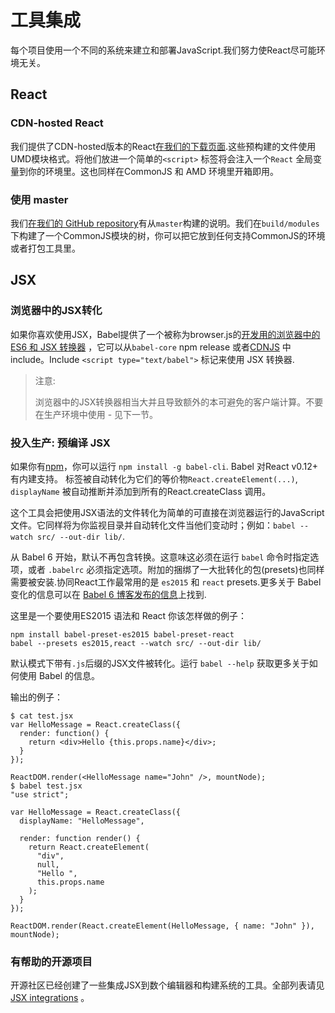 # 工具集成

每个项目使用一个不同的系统来建立和部署JavaScript.我们努力使React尽可能环境无关。

## React

### CDN-hosted React

我们提供了CDN-hosted版本的React[在我们的下载页面](http://facebook.github.io/react/downloads.html).这些预构建的文件使用UMD模块格式。将他们放进一个简单的`<script>` 标签将会注入一个`React` 全局变量到你的环境里。这也同样在CommonJS 和 AMD 环境里开箱即用。

### 使用 master

我们[在我们的 GitHub repository](https://github.com/facebook/react)有从`master`构建的说明。我们在`build/modules` 下构建了一个CommonJS模块的树，你可以把它放到任何支持CommonJS的环境或者打包工具里。

## JSX

### 浏览器中的JSX转化

如果你喜欢使用JSX，Babel提供了一个被称为browser.js的[开发用的浏览器中的 ES6 和 JSX 转换器](http://babeljs.io/docs/usage/browser/) ，它可以从`babel-core` npm release 或者[CDNJS](http://cdnjs.com/libraries/babel-core) 中 include。Include `<script type="text/babel">` 标记来使用 JSX 转换器.

> 注意:
>
> 浏览器中的JSX转换器相当大并且导致额外的本可避免的客户端计算。不要在生产环境中使用 - 见下一节。

### 投入生产: 预编译 JSX

如果你有[npm](https://www.npmjs.com/)，你可以运行 `npm install -g babel-cli`. Babel 对React v0.12+ 有内建支持。 标签被自动转化为它们的等价物`React.createElement(...)`, `displayName` 被自动推断并添加到所有的React.createClass 调用。

这个工具会把使用JSX语法的文件转化为简单的可直接在浏览器运行的JavaScript文件。它同样将为你监视目录并自动转化文件当他们变动时；例如：`babel --watch src/ --out-dir lib/`.

从 Babel 6 开始，默认不再包含转换。这意味这必须在运行 `babel` 命令时指定选项，或者 `.babelrc` 必须指定选项。附加的捆绑了一大批转化的包(presets)也同样需要被安装.协同React工作最常用的是 `es2015` 和 `react` presets.更多关于 Babel 变化的信息可以在 [Babel 6 博客发布的信息](http://babeljs.io/blog/2015/10/29/6.0.0/)上找到.

这里是一个要使用ES2015 语法和 React 你该怎样做的例子：

```
npm install babel-preset-es2015 babel-preset-react
babel --presets es2015,react --watch src/ --out-dir lib/
```

默认模式下带有`.js`后缀的JSX文件被转化。运行 `babel --help` 获取更多关于如何使用 Babel 的信息。

输出的例子：

```
$ cat test.jsx
var HelloMessage = React.createClass({
  render: function() {
    return <div>Hello {this.props.name}</div>;
  }
});

ReactDOM.render(<HelloMessage name="John" />, mountNode);
$ babel test.jsx
"use strict";

var HelloMessage = React.createClass({
  displayName: "HelloMessage",

  render: function render() {
    return React.createElement(
      "div",
      null,
      "Hello ",
      this.props.name
    );
  }
});

ReactDOM.render(React.createElement(HelloMessage, { name: "John" }), mountNode);
```

### 有帮助的开源项目

开源社区已经创建了一些集成JSX到数个编辑器和构建系统的工具。全部列表请见[JSX integrations](https://github.com/facebook/react/wiki/Complementary-Tools#jsx-integrations) 。
